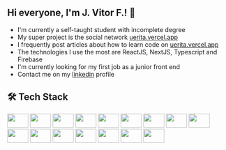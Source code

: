 ## Hi everyone, I'm J. Vitor F.! 👋

- I'm currently a self-taught student with incomplete degree
- My super project is the social network [uerita.vercel.app](https://uerita.vercel.app/)
- I frequently post articles about how to learn code on [uerita.vercel.app](https://uerita.vercel.app/)
- The technologies I use the most are ReactJS, NextJS, Typescript and Firebase
- I'm currently looking for my first job as a junior front end
- Contact me on my [linkedin](linkedin.com/in/joaovitorcode) profile

## 🛠  Tech Stack

<i class="devicon-javascript-plain colored"></i>
<img width="48px" height="32px" src="https://cdn.jsdelivr.net/gh/devicons/devicon/icons/html5/html5-original.svg" />
<img width="48px" height="32px" src="https://cdn.jsdelivr.net/gh/devicons/devicon/icons/css3/css3-original.svg" />
<img width="48px" height="32px" src="https://cdn.jsdelivr.net/gh/devicons/devicon/icons/javascript/javascript-original.svg" />
<img width="48px" height="32px" src="https://cdn.jsdelivr.net/gh/devicons/devicon/icons/git/git-original.svg" />
<img width="48px" height="32px" src="https://cdn.jsdelivr.net/gh/devicons/devicon/icons/github/github-original.svg" />
<img width="48px" height="32px" src="https://cdn.jsdelivr.net/gh/devicons/devicon/icons/markdown/markdown-original.svg" />
<img width="48px" height="32px" src="https://cdn.jsdelivr.net/gh/devicons/devicon/icons/vscode/vscode-original.svg" />
<img width="48px" height="32px" src="https://cdn.jsdelivr.net/gh/devicons/devicon/icons/npm/npm-original-wordmark.svg" />
<img width="48px" height="32px" src="https://cdn.jsdelivr.net/gh/devicons/devicon/icons/yarn/yarn-original.svg" />
<img width="48px" height="32px" src="https://cdn.jsdelivr.net/gh/devicons/devicon/icons/sass/sass-original.svg" />
<img width="48px" height="32px" src="https://cdn.jsdelivr.net/gh/devicons/devicon/icons/eslint/eslint-original.svg" />
<img width="48px" height="32px" src="https://cdn.jsdelivr.net/gh/devicons/devicon/icons/react/react-original.svg" />
<img width="48px" height="32px" src="https://cdn.jsdelivr.net/gh/devicons/devicon/icons/tailwindcss/tailwindcss-plain.svg" />
<img width="48px" height="32px" src="https://cdn.jsdelivr.net/gh/devicons/devicon/icons/typescript/typescript-original.svg" />
<img width="48px" height="32px" src="https://cdn.jsdelivr.net/gh/devicons/devicon/icons/nextjs/nextjs-original.svg" />
<img width="48px" height="32px" src="https://cdn.jsdelivr.net/gh/devicons/devicon/icons/firebase/firebase-plain.svg" />
